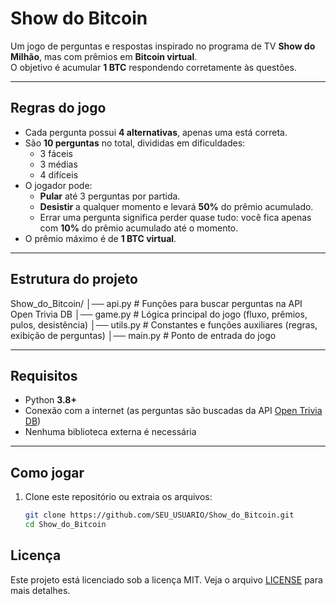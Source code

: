 # Show do Bitcoin

Um jogo de perguntas e respostas inspirado no programa de TV **Show do Milhão**, mas com prêmios em **Bitcoin virtual**.  
O objetivo é acumular **1 BTC** respondendo corretamente às questões.

---

## Regras do jogo
- Cada pergunta possui **4 alternativas**, apenas uma está correta.
- São **10 perguntas** no total, divididas em dificuldades:
  - 3 fáceis
  - 3 médias
  - 4 difíceis
- O jogador pode:
  - **Pular** até 3 perguntas por partida.
  - **Desistir** a qualquer momento e levará **50%** do prêmio acumulado.
  - Errar uma pergunta significa perder quase tudo: você fica apenas com **10%** do prêmio acumulado até o momento.
- O prêmio máximo é de **1 BTC virtual**.

---

## Estrutura do projeto
Show_do_Bitcoin/
│── api.py # Funções para buscar perguntas na API Open Trivia DB
│── game.py # Lógica principal do jogo (fluxo, prêmios, pulos, desistência)
│── utils.py # Constantes e funções auxiliares (regras, exibição de perguntas)
│── main.py # Ponto de entrada do jogo

---

## Requisitos
- Python **3.8+**
- Conexão com a internet (as perguntas são buscadas da API [Open Trivia DB](https://opentdb.com/))
- Nenhuma biblioteca externa é necessária

---

## Como jogar
1. Clone este repositório ou extraia os arquivos:
   ```bash
   git clone https://github.com/SEU_USUARIO/Show_do_Bitcoin.git
   cd Show_do_Bitcoin

## Licença
Este projeto está licenciado sob a licença MIT. Veja o arquivo [LICENSE](LICENSE) para mais detalhes.
